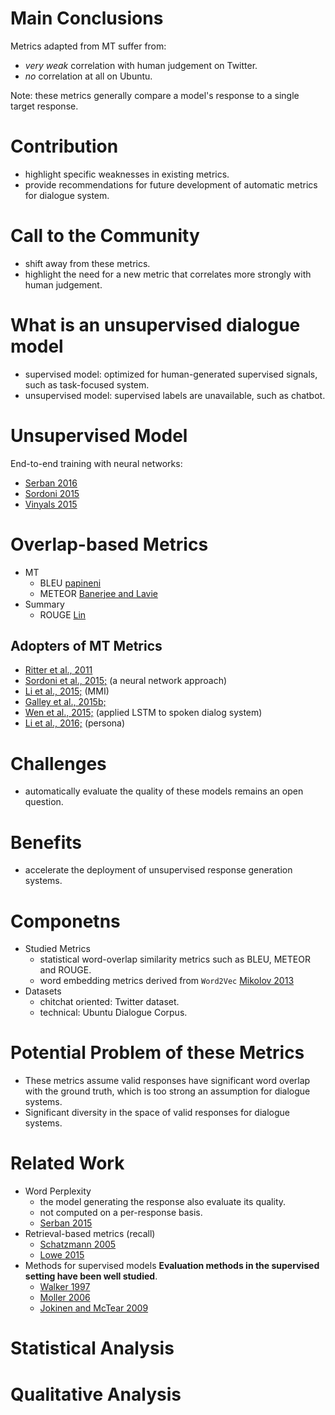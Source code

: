 # Main Conclusions
Metrics adapted from MT suffer from:
- *very weak* correlation with human judgement on Twitter.
- *no* correlation at all on Ubuntu.

Note: these metrics generally compare a model's response to a single target response.


# Contribution
- highlight specific weaknesses in existing metrics.
- provide recommendations for future development of automatic metrics for dialogue system.

# Call to the Community
- shift away from these metrics.
- highlight the need for a new metric that correlates more strongly with human judgement.

# What is an unsupervised dialogue model
- supervised model: optimized for human-generated supervised signals, such as task-focused system.
- unsupervised model: supervised labels are unavailable, such as chatbot.

# Unsupervised Model
End-to-end training with neural networks:
- [Serban 2016](../../bib_db/model/serban/SerbanSBCP16.bib)
- [Sordoni 2015](../../bib_db/model/sordoni/SordoniGABJMNGD15.bib)
- [Vinyals 2015](../../bib_db/model/vinyals/VinyalsL15.bib)

# Overlap-based Metrics
* MT
    - BLEU [papineni](../../bib_db/metric/BLEU.bib)
    - METEOR [Banerjee and Lavie](../../bib_db/metric/METEOR.bib)
* Summary
    - ROUGE [Lin](../../bib_db/metric/ROUGE.bib)

## Adopters of MT Metrics
- [Ritter et al., 2011](../../bib_db/model/ritter/Ritter2011.bib) 
- [Sordoni et al., 2015;](../../bib_db/model/sordoni/SordoniGABJMNGD15.bib) (a neural network approach) 
- [Li et al., 2015;](../../bib_db/model/jiwei/MMI.bib) (MMI)
- [Galley et al., 2015b;](../../bib_db/metric/DeltaBLEU.bib) 
- [Wen et al., 2015;](../../bib_db/dialog/wen/WenGMSVY15.bib) (applied LSTM to spoken dialog system)
- [Li et al., 2016;](../../bib_db/model/jiwei/persona.bib) (persona)

# Challenges
- automatically evaluate the quality of these models remains an open question.

# Benefits
- accelerate the deployment of unsupervised response generation systems.

# Componetns
- Studied Metrics
    - statistical word-overlap similarity metrics such as BLEU, METEOR and ROUGE.
    - word embedding metrics derived from `Word2Vec` [Mikolov 2013](../../bib_db/classic/mikolov/word2vec.bib)
- Datasets
    - chitchat oriented: Twitter dataset.
    - technical: Ubuntu Dialogue Corpus.
    
# Potential Problem of these Metrics
- These metrics assume valid responses have significant word overlap with the ground truth, which is too strong an assumption for dialogue systems.
- Significant diversity in the space of valid responses for dialogue systems.

# Related Work
- Word Perplexity 
    - the model generating the response also evaluate its quality.
    - not computed on a per-response basis.
    - [Serban 2015](../../bib_db/model/serban/SordoniBVLSN15.bib)
- Retrieval-based metrics (recall)
    - [Schatzmann 2005]()
    - [Lowe 2015]()
- Methods for supervised models
**Evaluation methods in the supervised setting have been well studied**.
    - [Walker 1997]()
    - [Moller 2006]()
    - [Jokinen and McTear 2009]()
    
# Statistical Analysis


# Qualitative Analysis

